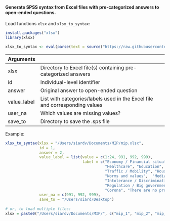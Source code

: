 #### Generate SPSS syntax from Excel files with pre-categorized answers to open-ended questions.

Load functions `xlsx` and `xlsx_to_syntax`:
```R
install.packages("xlsx")
library(xlsx)

xlsx_to_syntax <- eval(parse(text = source("https://raw.githubusercontent.com/siardv/SKON/main/xlsx_to_spss.R")[1]))
```
| Arguments    	|                                                                             	|
|--------------	|-----------------------------------------------------------------------------	|
| xlsx        	| Directory to Excel file(s) containing pre-categorized answers               	|
| id          	| Individual-level identifier                                                 	|
| answer      	| Original answer to open-ended question                                      	|
| value_label 	| List with categories/labels used in the Excel file and corresponding values 	|
| user_na     	| Which values are missing values?                                            	|
| save_to     	| Directory to save the .sps file                                             	|

Example:
```R
xlsx_to_syntax(xlsx = "/Users/siardv/Documents/MIP/mip.xlsx", 
               id = 1,
               answer = 2,
               value_label = list(value = c(1:24, 991, 992, 999),
                                  label = c("Economy / Financial situation", "Social security", "Politics", "Crime", "Defense",
                                            "Healthcare", "Education", "Income / Prince levels / Taxes", "Employment",
                                            "Traffic / Mobility", "Housing", "Environment", "Population", "Minorities", 
                                            "Norms and values",  "Media", "European integration", "Inequality / Poverty", 
                                            "Intolerance / Discrimination", "Foreign policy / International security", 
                                            "Regulation / Big government", "Polarisation / Dividedness", "Immigration", 
                                            "Corona", "There are no problems", "No other problems", "DK/NA/Cannot be coded")),
               user_na = c(991, 992, 999),
               save_to = "/Users/siard/Desktop")
               
# or, to load multiple files:
xlsx = paste0("/Users/siardv/Documents/MIP/", c("mip_1", "mip_2", "mip_3"), ".xlsx")
```
